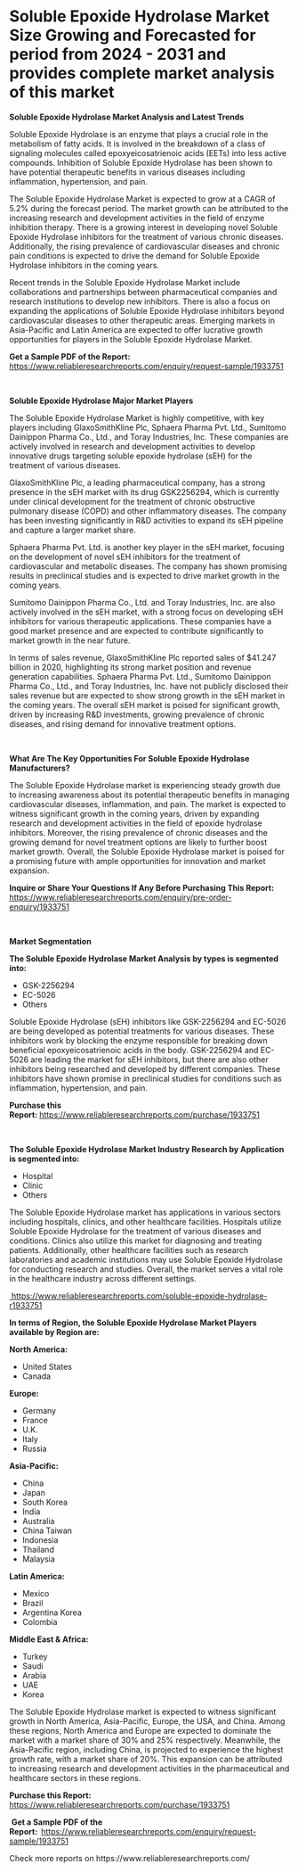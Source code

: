 <p><h1>Soluble Epoxide Hydrolase Market Size Growing and Forecasted for period from 2024 - 2031 and provides complete market analysis of this market</h1></p><p><strong>Soluble Epoxide Hydrolase Market Analysis and Latest Trends</strong></p>
<p><p>Soluble Epoxide Hydrolase is an enzyme that plays a crucial role in the metabolism of fatty acids. It is involved in the breakdown of a class of signaling molecules called epoxyeicosatrienoic acids (EETs) into less active compounds. Inhibition of Soluble Epoxide Hydrolase has been shown to have potential therapeutic benefits in various diseases including inflammation, hypertension, and pain.</p><p>The Soluble Epoxide Hydrolase Market is expected to grow at a CAGR of 5.2% during the forecast period. The market growth can be attributed to the increasing research and development activities in the field of enzyme inhibition therapy. There is a growing interest in developing novel Soluble Epoxide Hydrolase inhibitors for the treatment of various chronic diseases. Additionally, the rising prevalence of cardiovascular diseases and chronic pain conditions is expected to drive the demand for Soluble Epoxide Hydrolase inhibitors in the coming years.</p><p>Recent trends in the Soluble Epoxide Hydrolase Market include collaborations and partnerships between pharmaceutical companies and research institutions to develop new inhibitors. There is also a focus on expanding the applications of Soluble Epoxide Hydrolase inhibitors beyond cardiovascular diseases to other therapeutic areas. Emerging markets in Asia-Pacific and Latin America are expected to offer lucrative growth opportunities for players in the Soluble Epoxide Hydrolase Market.</p></p>
<p><strong>Get a Sample PDF of the Report:&nbsp;</strong> <a href="https://www.reliableresearchreports.com/enquiry/request-sample/1933751">https://www.reliableresearchreports.com/enquiry/request-sample/1933751</a></p>
<p>&nbsp;</p>
<p><strong>Soluble Epoxide Hydrolase Major Market Players</strong></p>
<p><p>The Soluble Epoxide Hydrolase Market is highly competitive, with key players including GlaxoSmithKline Plc, Sphaera Pharma Pvt. Ltd., Sumitomo Dainippon Pharma Co., Ltd., and Toray Industries, Inc. These companies are actively involved in research and development activities to develop innovative drugs targeting soluble epoxide hydrolase (sEH) for the treatment of various diseases.</p><p>GlaxoSmithKline Plc, a leading pharmaceutical company, has a strong presence in the sEH market with its drug GSK2256294, which is currently under clinical development for the treatment of chronic obstructive pulmonary disease (COPD) and other inflammatory diseases. The company has been investing significantly in R&D activities to expand its sEH pipeline and capture a larger market share.</p><p>Sphaera Pharma Pvt. Ltd. is another key player in the sEH market, focusing on the development of novel sEH inhibitors for the treatment of cardiovascular and metabolic diseases. The company has shown promising results in preclinical studies and is expected to drive market growth in the coming years.</p><p>Sumitomo Dainippon Pharma Co., Ltd. and Toray Industries, Inc. are also actively involved in the sEH market, with a strong focus on developing sEH inhibitors for various therapeutic applications. These companies have a good market presence and are expected to contribute significantly to market growth in the near future.</p><p>In terms of sales revenue, GlaxoSmithKline Plc reported sales of $41.247 billion in 2020, highlighting its strong market position and revenue generation capabilities. Sphaera Pharma Pvt. Ltd., Sumitomo Dainippon Pharma Co., Ltd., and Toray Industries, Inc. have not publicly disclosed their sales revenue but are expected to show strong growth in the sEH market in the coming years. The overall sEH market is poised for significant growth, driven by increasing R&D investments, growing prevalence of chronic diseases, and rising demand for innovative treatment options.</p></p>
<p>&nbsp;</p>
<p><strong>What Are The Key Opportunities For Soluble Epoxide Hydrolase Manufacturers?</strong></p>
<p><p>The Soluble Epoxide Hydrolase market is experiencing steady growth due to increasing awareness about its potential therapeutic benefits in managing cardiovascular diseases, inflammation, and pain. The market is expected to witness significant growth in the coming years, driven by expanding research and development activities in the field of epoxide hydrolase inhibitors. Moreover, the rising prevalence of chronic diseases and the growing demand for novel treatment options are likely to further boost market growth. Overall, the Soluble Epoxide Hydrolase market is poised for a promising future with ample opportunities for innovation and market expansion.</p></p>
<p><strong>Inquire or Share Your Questions If Any Before Purchasing This Report:</strong> <a href="https://www.reliableresearchreports.com/enquiry/pre-order-enquiry/1933751">https://www.reliableresearchreports.com/enquiry/pre-order-enquiry/1933751</a></p>
<p>&nbsp;</p>
<p><strong>Market Segmentation</strong></p>
<p><strong>The Soluble Epoxide Hydrolase Market Analysis by types is segmented into:</strong></p>
<p><ul><li>GSK-2256294</li><li>EC-5026</li><li>Others</li></ul></p>
<p><p>Soluble Epoxide Hydrolase (sEH) inhibitors like GSK-2256294 and EC-5026 are being developed as potential treatments for various diseases. These inhibitors work by blocking the enzyme responsible for breaking down beneficial epoxyeicosatrienoic acids in the body. GSK-2256294 and EC-5026 are leading the market for sEH inhibitors, but there are also other inhibitors being researched and developed by different companies. These inhibitors have shown promise in preclinical studies for conditions such as inflammation, hypertension, and pain.</p></p>
<p><strong>Purchase this Report:&nbsp;</strong><a href="https://www.reliableresearchreports.com/purchase/1933751">https://www.reliableresearchreports.com/purchase/1933751</a></p>
<p>&nbsp;</p>
<p><strong>The Soluble Epoxide Hydrolase Market Industry Research by Application is segmented into:</strong></p>
<p><ul><li>Hospital</li><li>Clinic</li><li>Others</li></ul></p>
<p><p>The Soluble Epoxide Hydrolase market has applications in various sectors including hospitals, clinics, and other healthcare facilities. Hospitals utilize Soluble Epoxide Hydrolase for the treatment of various diseases and conditions. Clinics also utilize this market for diagnosing and treating patients. Additionally, other healthcare facilities such as research laboratories and academic institutions may use Soluble Epoxide Hydrolase for conducting research and studies. Overall, the market serves a vital role in the healthcare industry across different settings.</p></p>
<p><a href="https://www.reliableresearchreports.com/soluble-epoxide-hydrolase-r1933751">&nbsp;https://www.reliableresearchreports.com/soluble-epoxide-hydrolase-r1933751</a></p>
<p><strong>In terms of Region, the Soluble Epoxide Hydrolase Market Players available by Region are:</strong></p>
<p>
    <p> <strong> North America: </strong>
        <ul>
            <li>United States</li>
            <li>Canada</li>
        </ul>
        </p> 
    <p> <strong> Europe: </strong>
        <ul>
            <li>Germany</li>
            <li>France</li>
            <li>U.K.</li>
            <li>Italy</li>
            <li>Russia</li>
        </ul>
        </p> 
    <p> <strong> Asia-Pacific: </strong>
        <ul>
            <li>China</li>
            <li>Japan</li>
            <li>South Korea</li>
            <li>India</li>
            <li>Australia</li>
            <li>China Taiwan</li>
            <li>Indonesia</li>
            <li>Thailand</li>
            <li>Malaysia</li>
        </ul>
        </p> 
    <p> <strong> Latin America: </strong>
        <ul>
            <li>Mexico</li>
            <li>Brazil</li>
            <li>Argentina Korea</li>
            <li>Colombia</li>
        </ul>
        </p> 
    <p> <strong> Middle East & Africa: </strong>
        <ul>
            <li>Turkey</li>
            <li>Saudi</li>
            <li>Arabia</li>
            <li>UAE</li>
            <li>Korea</li>
        </ul>
    </p>
    </p>
<p><p>The Soluble Epoxide Hydrolase market is expected to witness significant growth in North America, Asia-Pacific, Europe, the USA, and China. Among these regions, North America and Europe are expected to dominate the market with a market share of 30% and 25% respectively. Meanwhile, the Asia-Pacific region, including China, is projected to experience the highest growth rate, with a market share of 20%. This expansion can be attributed to increasing research and development activities in the pharmaceutical and healthcare sectors in these regions.</p></p>
<p><strong>Purchase this Report: </strong><a href="https://www.reliableresearchreports.com/purchase/1933751">https://www.reliableresearchreports.com/purchase/1933751</a></p>
<p>&nbsp;<strong>Get a Sample PDF of the Report:&nbsp;&nbsp;</strong><a href="https://www.reliableresearchreports.com/enquiry/request-sample/1933751">https://www.reliableresearchreports.com/enquiry/request-sample/1933751</a></p>
<p><strong></strong></p>
<p>Check more reports on https://www.reliableresearchreports.com/</p>